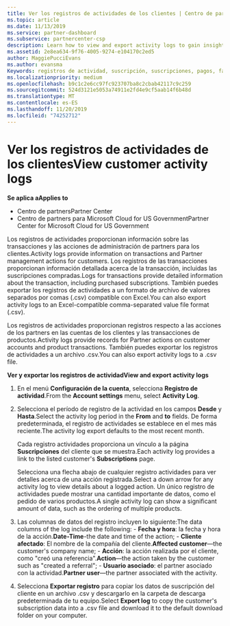 ```yaml
---
title: Ver los registros de actividades de los clientes | Centro de partners
ms.topic: article
ms.date: 11/13/2019
ms.service: partner-dashboard
ms.subservice: partnercenter-csp
description: Learn how to view and export activity logs to gain insight on customer account transactions and other customer-related partner management activities.
ms.assetid: 2e8ea634-9f76-4005-9274-e104170c2ed5
author: MaggiePucciEvans
ms.author: evansma
Keywords: registros de actividad, suscripción, suscripciones, pagos, facturación, transacciones
ms.localizationpriority: medium
ms.openlocfilehash: b9c1c2e6cc97fc923707ba8c2cbab42117c9c259
ms.sourcegitcommit: 524d3121e5053a74911e2fd4e9cf5aab14f6b48d
ms.translationtype: MT
ms.contentlocale: es-ES
ms.lasthandoff: 11/20/2019
ms.locfileid: "74252712"
---
```

# <a name="view-customer-activity-logs"></a><span data-ttu-id="aa3f3-104">Ver los registros de actividades de los clientes</span><span class="sxs-lookup"><span data-stu-id="aa3f3-104">View customer activity logs</span></span>

<span data-ttu-id="aa3f3-105">**Se aplica a**</span><span class="sxs-lookup"><span data-stu-id="aa3f3-105">**Applies to**</span></span>

-  <span data-ttu-id="aa3f3-106">Centro de partners</span><span class="sxs-lookup"><span data-stu-id="aa3f3-106">Partner Center</span></span>
-  <span data-ttu-id="aa3f3-107">Centro de partners para Microsoft Cloud for US Government</span><span class="sxs-lookup"><span data-stu-id="aa3f3-107">Partner Center for Microsoft Cloud for US Government</span></span>


<span data-ttu-id="aa3f3-108">Los registros de actividades proporcionan información sobre las transacciones y las acciones de administración de partners para los clientes.</span><span class="sxs-lookup"><span data-stu-id="aa3f3-108">Activity logs provide information on transactions and Partner management actions for customers.</span></span> <span data-ttu-id="aa3f3-109">Los registros de las transacciones proporcionan información detallada acerca de la transacción, incluidas las suscripciones compradas.</span><span class="sxs-lookup"><span data-stu-id="aa3f3-109">Logs for transactions provide detailed information about the transaction, including purchased subscriptions.</span></span> <span data-ttu-id="aa3f3-110">También puedes exportar los registros de actividades a un formato de archivo de valores separados por comas (.csv) compatible con Excel.</span><span class="sxs-lookup"><span data-stu-id="aa3f3-110">You can also export activity logs to an Excel-compatible comma-separated value file format (.csv).</span></span>

<span data-ttu-id="aa3f3-111">Los registros de actividades proporcionan registros respecto a las acciones de los partners en las cuentas de los clientes y las transacciones de productos.</span><span class="sxs-lookup"><span data-stu-id="aa3f3-111">Activity logs provide records for Partner actions on customer accounts and product transactions.</span></span> <span data-ttu-id="aa3f3-112">También puedes exportar los registros de actividades a un archivo .csv.</span><span class="sxs-lookup"><span data-stu-id="aa3f3-112">You can also export activity logs to a .csv file.</span></span>

<span data-ttu-id="aa3f3-113">**Ver y exportar los registros de actividad**</span><span class="sxs-lookup"><span data-stu-id="aa3f3-113">**View and export activity logs**</span></span>

1.  <span data-ttu-id="aa3f3-114">En el menú **Configuración de la cuenta**, selecciona **Registro de actividad**.</span><span class="sxs-lookup"><span data-stu-id="aa3f3-114">From the **Account settings** menu, select **Activity Log**.</span></span>
2.  <span data-ttu-id="aa3f3-115">Selecciona el período de registro de la actividad en los campos **Desde** y **Hasta**.</span><span class="sxs-lookup"><span data-stu-id="aa3f3-115">Select the activity log period in the **From** and **to** fields.</span></span> <span data-ttu-id="aa3f3-116">De forma predeterminada, el registro de actividades se establece en el mes más reciente.</span><span class="sxs-lookup"><span data-stu-id="aa3f3-116">The activity log export defaults to the most recent month.</span></span>

    <span data-ttu-id="aa3f3-117">Cada registro actividades proporciona un vínculo a la página **Suscripciones** del cliente que se muestra.</span><span class="sxs-lookup"><span data-stu-id="aa3f3-117">Each activity log provides a link to the listed customer's **Subscriptions** page.</span></span>

    <span data-ttu-id="aa3f3-118">Selecciona una flecha abajo de cualquier registro actividades para ver detalles acerca de una acción registrada.</span><span class="sxs-lookup"><span data-stu-id="aa3f3-118">Select a down arrow for any activity log to view details about a logged action.</span></span> <span data-ttu-id="aa3f3-119">Un único registro de actividades puede mostrar una cantidad importante de datos, como el pedido de varios productos.</span><span class="sxs-lookup"><span data-stu-id="aa3f3-119">A single activity log can show a significant amount of data, such as the ordering of multiple products.</span></span>

3.   <span data-ttu-id="aa3f3-120">Las columnas de datos del registro incluyen lo siguiente:</span><span class="sxs-lookup"><span data-stu-id="aa3f3-120">The data columns of the log include the following:</span></span>
    -   <span data-ttu-id="aa3f3-121">**Fecha y hora**: la fecha y hora de la acción.</span><span class="sxs-lookup"><span data-stu-id="aa3f3-121">**Date-Time**-the date and time of the action;</span></span>
    -   <span data-ttu-id="aa3f3-122">**Cliente afectado**: El nombre de la compañía del cliente.</span><span class="sxs-lookup"><span data-stu-id="aa3f3-122">**Affected customer**—the customer's company name;</span></span>
    -   <span data-ttu-id="aa3f3-123">**Acción**: la acción realizada por el cliente, como "creó una referencia".</span><span class="sxs-lookup"><span data-stu-id="aa3f3-123">**Action**—the action taken by the customer such as "created a referral";</span></span>
    -   <span data-ttu-id="aa3f3-124">**Usuario asociado**: el partner asociado con la actividad.</span><span class="sxs-lookup"><span data-stu-id="aa3f3-124">**Partner user**—the partner associated with the activity.</span></span>

4.  <span data-ttu-id="aa3f3-125">Selecciona **Exportar registro** para copiar los datos de suscripción del cliente en un archivo .csv y descargarlo en la carpeta de descarga predeterminada de tu equipo.</span><span class="sxs-lookup"><span data-stu-id="aa3f3-125">Select **Export log** to copy the customer's subscription data into a .csv file and download it to the default download folder on your computer.</span></span>
    
 

 



